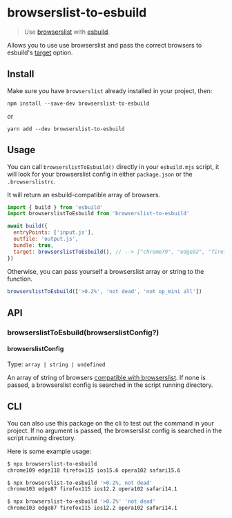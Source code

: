 # browserslist-to-esbuild

> Use [browserslist](https://github.com/browserslist/browserslist) with [esbuild](https://esbuild.github.io/).

Allows you to use use browserslist and pass the correct browsers to esbuild's [target](https://esbuild.github.io/api/#target) option.

## Install

Make sure you have `browserslist` already installed in your project, then:

```
npm install --save-dev browserslist-to-esbuild
```

or

```
yarn add --dev browserslist-to-esbuild
```

## Usage

You can call `browserslistToEsbuild()` directly in your `esbuild.mjs` script, it will look for your browserslist config in either `package.json` or the `.browserslistrc`.

It will return an esbuild-compatible array of browsers.

```js
import { build } from 'esbuild'
import browserslistToEsbuild from 'browserslist-to-esbuild'

await build({
  entryPoints: ['input.js'],
  outfile: 'output.js',
  bundle: true,
  target: browserslistToEsbuild(), // --> ["chrome79", "edge92", "firefox91", "safari13.1"]
})
```

Otherwise, you can pass yourself a browserslist array or string to the function.

```js
browserslistToEsbuild(['>0.2%', 'not dead', 'not op_mini all'])
```

## API

### browserslistToEsbuild(browserslistConfig?)

#### browserslistConfig

Type: `array | string | undefined`

An array of string of browsers [compatible with browserslist](https://github.com/browserslist/browserslist#full-list). If none is passed, a browserslist config is searched in the script running directory.

## CLI

You can also use this package on the cli to test out the command in your project.
If no argument is passed, the browserslist config is searched in the script running directory.

Here is some example usage:

```bash
$ npx browserslist-to-esbuild
chrome109 edge118 firefox115 ios15.6 opera102 safari15.6

$ npx browserslist-to-esbuild '>0.2%, not dead'
chrome103 edge87 firefox115 ios12.2 opera102 safari14.1

$ npx browserslist-to-esbuild '>0.2%' 'not dead'
chrome103 edge87 firefox115 ios12.2 opera102 safari14.1
```
